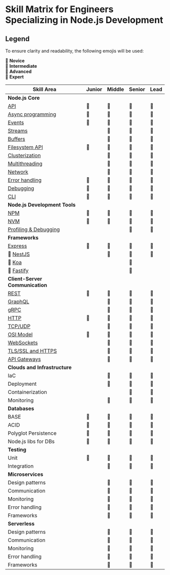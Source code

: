 # Skill Matrix for Engineers Specializing in Node.js Development

## Legend
To ensure clarity and readability, the following emojis will be used:

🌱 **Novice**  
🌿 **Intermediate**  
🌳 **Advanced**  
🚀 **Expert**

| **Skill Area**               | **Junior** | **Middle** | **Senior** | **Lead**  |
|------------------------------|------------|------------|------------|-----------|
| **Node.js Core**             |            |            |            |           |
| [API](./core/api.md)         | 🌱         | 🌿          | 🌳         | 🚀        |
| [Async programming](./core/async-programming.md) | 🌿         | 🌳          | 🌳         | 🚀        |
| [Events](./core/events.md)   | 🌱         | 🌿          | 🌳         | 🌳        |
| [Streams](./core/streams.md) |            | 🌱          | 🌿         | 🌳        |
| [Buffers](./core/buffers.md) |            | 🌱          | 🌿         | 🌳        |
| [Filesystem API](./core/file-system.md) | 🌿         | 🌳          | 🌳         | 🚀        |
| [Clusterization](./core/clusterization.md) |            | 🌱          | 🌿         | 🌳        |
| [Multithreading](./core/multithreading.md) |            | 🌱          | 🌿         | 🌳        |
| [Network](./core/network.md) |            | 🌿          | 🌳         | 🚀        |
| [Error handling](./core/error-handling.md) | 🌿         | 🌳          | 🌳         | 🚀        |
| [Debugging](./core/debugging.md) | 🌱         | 🌿          | 🌳         | 🌳        |
| [CLI](./core/cli.md)         | 🌱         | 🌿          | 🌿         | 🌿        |
| **Node.js Development Tools**|            |            |            |           |
| [NPM](./development-tools/npm.md) | 🌱         | 🌿          | 🌳         | 🌳        |
| [NVM](./development-tools/nvm.md) | 🌿         | 🌿          | 🌿         | 🌳        |
| [Profiling & Debugging](./development-tools/profiling-and-debugging.md) |            |            | 🌳         | 🚀        |
| **Frameworks**               |            |            |            |           |
| [Express](./frameworks/express.md) | 🌱         | 🌿          | 🌳         | 🚀        |
| 🎈 [NestJS](./frameworks/nestjs.md) |            | 🌿          | 🌳         | 🚀        |
| 🎈 [Koa](./frameworks/koa.md) |            |             | 🌳         |           |
| 🎈 [Fastify](./frameworks/fastify.md) |            |             | 🌳         |           |
| **Client-Server Communication** |          |            |            |           |
| [REST](./client-server-communication/rest.md) | 🌿         | 🌳         | 🌳         | 🚀        |
| [GraphQL](./client-server-communication/graphql.md) |            | 🌿         | 🌳         | 🚀        |
| [gRPC](./client-server-communication/grpc.md) |            | 🌿         | 🌳         | 🌳        |
| [HTTP](./client-server-communication/http.md) | 🌿         | 🌿         | 🌳         | 🚀        |
| [TCP/UDP](./client-server-communication/tcp-udp.md) |            | 🌱         | 🌿         | 🌿        |
| [OSI Model](./client-server-communication/osi-model.md) | 🌱         | 🌱         | 🌱         | 🌳        |
| [WebSockets](./client-server-communication/websockets.md) |            | 🌱         | 🌳         | 🌳        |
| [TLS/SSL and HTTPS](./client-server-communication/tls-ssl-and-https.md) |            | 🌱         | 🌳         | 🌳        |
| [API Gateways](./client-server-communication/api-gateways.md) |            | 🌱         | 🌳         | 🌳        |
| **Clouds and Infrastructure**|            |            |            |           |
| IaC                         |            | 🌱         | 🌳         | 🌳        |
| Deployment                  |            | 🌿         | 🌳         | 🌳        |
| Containerization            |            |            | 🌳         | 🚀        |
| Monitoring                  |            | 🌿         | 🌳         | 🚀        |
| **Databases**               |            |            |            |           |
| BASE                        | 🌱         | 🌿         | 🌳         | 🌳        |
| ACID                        | 🌱         | 🌿         | 🌳         | 🌳        |
| Polyglot Persistence        | 🌱         | 🌱         | 🌳         | 🌳        |
| Node.js libs for DBs        | 🌿         | 🌿         | 🌳         | 🌳        |
| **Testing**                 |            |            |            |           |
| Unit                        | 🌿         | 🌳         | 🌳         | 🌳        |
| Integration                 |            | 🌿         | 🌳         | 🌳        |
| **Microservices**           |            |            |            |           |
| Design patterns             |            | 🌱         | 🌳         | 🌳        |
| Communication               |            | 🌿         | 🌳         | 🌳        |
| Monitoring                  |            | 🌿         | 🌳         | 🌳        |
| Error handling              |            | 🌱         | 🌳         | 🌳        |
| Frameworks                  |            | 🌿         | 🌳         | 🌳        |
| **Serverless**              |            |            |            |           |
| Design patterns             |            | 🌱         | 🌳         | 🌳        |
| Communication               |            | 🌿         | 🌳         | 🌳        |
| Monitoring                  |            | 🌿         | 🌳         | 🌳        |
| Error handling              |            | 🌱         | 🌳         | 🌳        |
| Frameworks                  |            | 🌿         | 🌳         | 🌳        |
